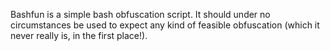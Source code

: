 Bashfun is a simple bash obfuscation script. It should under no circumstances be used to expect any kind of feasible obfuscation (which it never really is, in the first place!).
